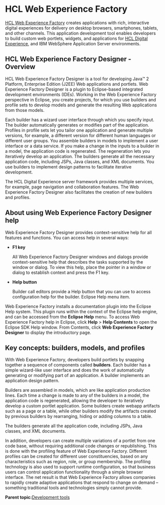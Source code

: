 # HCL Web Experience Factory

[HCL Web Experience Factory](https://support.hcltechsw.com/csm?id=kb_search&spa=1&language=en,ja&query=web%20experience%20factory) creates applications with rich, interactive digital experiences for delivery on desktop browsers, smartphones, tablets, and other channels. This application development tool enables developers to build custom web portlets, widgets, and applications for [HCL Digital Experience](https://www.hcltechsw.com/dx/features), and IBM WebSphere Application Server environments.

## HCL Web Experience Factory Designer - Overview

HCL Web Experience Factory Designer is a tool for developing Java™ 2 Platform, Enterprise Edition \(J2EE\) Web applications and portlets. Web Experience Factory Designer is a plugin to Eclipse-based integrated development environments \(IDEs\). Working in the Web Experience Factory perspective in Eclipse, you create projects, for which you use builders and profile sets to develop models and generate the resulting Web applications from those models.

Each builder has a wizard user interface through which you specify input. The builder automatically generates or modifies part of the application. Profiles in profile sets let you tailor one application and generate multiple versions, for example, a different version for different human languages or different user groups. You assemble builders in models to implement a user interface or a data service. If you make a change in the inputs to a builder in a model, the application code is regenerated. The regeneration lets you iteratively develop an application. The builders generate all the necessary application code, including JSPs, Java classes, and XML documents. You use builders to implement design patterns to facilitate iterative development.

The HCL Digital Experience server framework provides multiple services, for example, page navigation and collaboration features. The Web Experience Factory Designer also facilitates the creation of new builders and profiles.

## About using Web Experience Factory Designer help

Web Experience Factory Designer provides context-sensitive help for all features and functions. You can access help in several ways:

-   **F1 key**

    All Web Experience Factory Designer windows and dialogs provide context-sensitive help that describes the tasks supported by the window or dialog. To view this help, place the pointer in a window or dialog to establish context and press the F1 key.


-   **Help button**

    Builder call editors provide a Help button that you can use to access configuration help for the builder. Eclipse Help menu item.


Web Experience Factory installs a documentation plugin into the Eclipse Help system. This plugin runs within the context of the Eclipse help engine, and can be accessed from the **Eclipse Help** menu. To access Web Experience Factory help in Eclipse, click **Help** \> **Help Contents** to open the Eclipse SDK Help window. From Contents, click **Web Experience Factory Designer** to display the introductory page.

## Key concepts: builders, models, and profiles

With Web Experience Factory, developers build portlets by snapping together a sequence of components called **builders**. Each builder has a simple wizard-like user interface and does the work of automatically generating or modifying part of an application. A builder implements an application design pattern.

Builders are assembled in models, which are like application production lines. Each time a change is made to any of the builders in a model, the application code is regenerated, allowing the developer to iteratively develop a custom portlet application. Some builders create webapp artifacts such as a page or a table, while other builders modify the artifacts created by previous builders by rearranging, hiding or adding columns to a table.

The builders generate all the application code, including JSPs, Java classes, and XML documents.

In addition, developers can create multiple variations of a portlet from one code base, without requiring additional code changes or republishing. This is done with the profiling feature of Web Experience Factory. Different profiles can be created for different user constituencies, based on any characteristics such as region, role, or group membership. The profiling technology is also used to support runtime configuration, so that business users can control application functionality through a simple browser interface. The net result is that Web Experience Factory allows companies to rapidly create adaptive applications that respond to change on demand – something traditional tools and technologies simply cannot provide.

**Parent topic:**[Development tools](../overview/development_tools.md)

